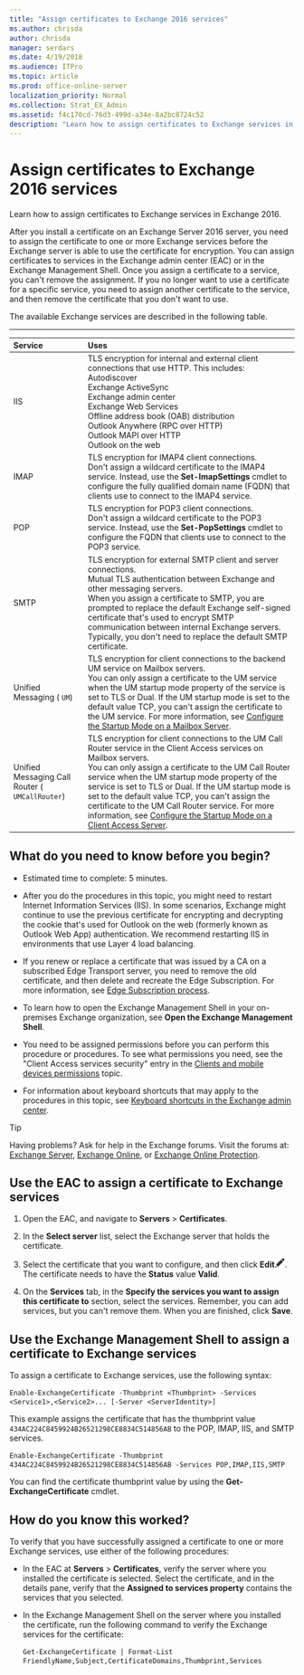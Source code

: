 ```yaml
---
title: "Assign certificates to Exchange 2016 services"
ms.author: chrisda
author: chrisda
manager: serdars
ms.date: 4/19/2018
ms.audience: ITPro
ms.topic: article
ms.prod: office-online-server
localization_priority: Normal
ms.collection: Strat_EX_Admin
ms.assetid: f4c170cd-76d3-499d-a34e-8a2bc8724c52
description: "Learn how to assign certificates to Exchange services in Exchange 2016."
---
```


# Assign certificates to Exchange 2016 services

Learn how to assign certificates to Exchange services in Exchange 2016.
  
After you install a certificate on an Exchange Server 2016 server, you need to assign the certificate to one or more Exchange services before the Exchange server is able to use the certificate for encryption. You can assign certificates to services in the Exchange admin center (EAC) or in the Exchange Management Shell. Once you assign a certificate to a service, you can't remove the assignment. If you no longer want to use a certificate for a specific service, you need to assign another certificate to the service, and then remove the certificate that you don't want to use.
  
The available Exchange services are described in the following table.
  
****

|**Service**|**Uses**|
|:-----|:-----|
|IIS  <br/> | TLS encryption for internal and external client connections that use HTTP. This includes:  <br/>  Autodiscover  <br/>  Exchange ActiveSync  <br/>  Exchange admin center  <br/>  Exchange Web Services  <br/>  Offline address book (OAB) distribution  <br/>  Outlook Anywhere (RPC over HTTP)  <br/>  Outlook MAPI over HTTP  <br/>  Outlook on the web  <br/> |
|IMAP  <br/> |TLS encryption for IMAP4 client connections.  <br/> Don't assign a wildcard certificate to the IMAP4 service. Instead, use the **Set-ImapSettings** cmdlet to configure the fully qualified domain name (FQDN) that clients use to connect to the IMAP4 service.  <br/> |
|POP  <br/> |TLS encryption for POP3 client connections.  <br/> Don't assign a wildcard certificate to the POP3 service. Instead, use the **Set-PopSettings** cmdlet to configure the FQDN that clients use to connect to the POP3 service.  <br/> |
|SMTP  <br/> |TLS encryption for external SMTP client and server connections.  <br/> Mutual TLS authentication between Exchange and other messaging servers.  <br/> When you assign a certificate to SMTP, you are prompted to replace the default Exchange self-signed certificate that's used to encrypt SMTP communication between internal Exchange servers. Typically, you don't need to replace the default SMTP certificate.  <br/> |
| Unified Messaging (  `UM`)  <br/> |TLS encryption for client connections to the backend UM service on Mailbox servers.  <br/> You can only assign a certificate to the UM service when the UM startup mode property of the service is set to TLS or Dual. If the UM startup mode is set to the default value TCP, you can't assign the certificate to the UM service. For more information, see [Configure the Startup Mode on a Mailbox Server](http://technet.microsoft.com/library/4457d6a0-52bd-4269-8cb5-d34d7fe9bfc3.aspx).  <br/> |
|Unified Messaging Call Router ( `UMCallRouter`)  <br/> |TLS encryption for client connections to the UM Call Router service in the Client Access services on Mailbox servers.  <br/> You can only assign a certificate to the UM Call Router service when the UM startup mode property of the service is set to TLS or Dual. If the UM startup mode is set to the default value TCP, you can't assign the certificate to the UM Call Router service. For more information, see [Configure the Startup Mode on a Client Access Server](http://technet.microsoft.com/library/71cc9061-9e3c-4b4a-8dbe-f590ca5bcee8.aspx).  <br/> |
   
## What do you need to know before you begin?

- Estimated time to complete: 5 minutes.
    
- After you do the procedures in this topic, you might need to restart Internet Information Services (IIS). In some scenarios, Exchange might continue to use the previous certificate for encrypting and decrypting the cookie that's used for Outlook on the web (formerly known as Outlook Web App) authentication. We recommend restarting IIS in environments that use Layer 4 load balancing.
    
- If you renew or replace a certificate that was issued by a CA on a subscribed Edge Transport server, you need to remove the old certificate, and then delete and recreate the Edge Subscription. For more information, see [Edge Subscription process](../../architecture/edge-transport-servers/edge-subscriptions.md#Process).
    
- To learn how to open the Exchange Management Shell in your on-premises Exchange organization, see **Open the Exchange Management Shell**.
    
- You need to be assigned permissions before you can perform this procedure or procedures. To see what permissions you need, see the "Client Access services security" entry in the [Clients and mobile devices permissions](../../permissions/feature-permissions/clients-and-mobile-devices.md) topic. 
    
- For information about keyboard shortcuts that may apply to the procedures in this topic, see [Keyboard shortcuts in the Exchange admin center](../../about-documentation/keyboard-shortcuts-in-eac.md).
    
> [!TIP]
> Having problems? Ask for help in the Exchange forums. Visit the forums at: [Exchange Server](https://go.microsoft.com/fwlink/p/?linkId=60612), [Exchange Online](https://go.microsoft.com/fwlink/p/?linkId=267542), or [Exchange Online Protection](https://go.microsoft.com/fwlink/p/?linkId=285351). 
  
## Use the EAC to assign a certificate to Exchange services

1. Open the EAC, and navigate to **Servers** > **Certificates**.
    
2. In the **Select server** list, select the Exchange server that holds the certificate. 
    
3. Select the certificate that you want to configure, and then click **Edit**![Edit icon](../../media/ITPro_EAC_EditIcon.png). The certificate needs to have the **Status** value **Valid**.
    
4. On the **Services** tab, in the **Specify the services you want to assign this certificate to** section, select the services. Remember, you can add services, but you can't remove them. When you are finished, click **Save**.
    
## Use the Exchange Management Shell to assign a certificate to Exchange services

To assign a certificate to Exchange services, use the following syntax:
  
```
Enable-ExchangeCertificate -Thumbprint <Thumbprint> -Services <Service1>,<Service2>... [-Server <ServerIdentity>]
```

This example assigns the certificate that has the thumbprint value  `434AC224C8459924B26521298CE8834C514856AB` to the POP, IMAP, IIS, and SMTP services. 
  
```
Enable-ExchangeCertificate -Thumbprint 434AC224C8459924B26521298CE8834C514856AB -Services POP,IMAP,IIS,SMTP
```

You can find the certificate thumbprint value by using the **Get-ExchangeCertificate** cmdlet. 
  
## How do you know this worked?

To verify that you have successfully assigned a certificate to one or more Exchange services, use either of the following procedures:
  
- In the EAC at **Servers** > **Certificates**, verify the server where you installed the certificate is selected. Select the certificate, and in the details pane, verify that the **Assigned to services property** contains the services that you selected. 
    
- In the Exchange Management Shell on the server where you installed the certificate, run the following command to verify the Exchange services for the certificate:
    
  ```
  Get-ExchangeCertificate | Format-List FriendlyName,Subject,CertificateDomains,Thumbprint,Services
  ```


